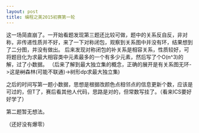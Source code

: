 ```yaml
---
layout: post
title: 编程之美2015初赛第一轮
---
```


这一场简直崩了。一开始看题发现第三题还比较可做，题中的关系反自反，非对称，非传递性质并不好，来了一下对称闭包，观察到关系图中并没有环，结果想到了二分图，并没有做出。
后来发现对称闭包的补关系是相容关系，性质较好，可将题目化为求最大相容类中元素最多的一个有多少元素，然后写了个O(n^3)的解，过了小数据。
（后来了解到最大独立集的概念，正确的展开是有关系图无环->这是<del>树</del>森林(可能不联通)->树形dp求最大独立集)

之后的时间写第一题小数据，思想是根据改颜色点相邻点的信息更新个数，应该是可过的，但T了，赛后看其他人代码，思路是对的，但常数写挂了。（看来ICS要好好学了）

第二题暂无想法。

（还好没有爆零）
